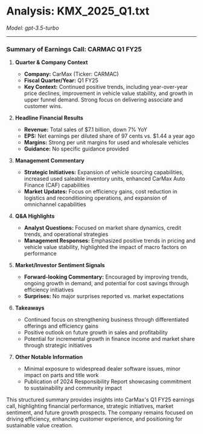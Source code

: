 # Analysis: KMX_2025_Q1.txt

*Model: gpt-3.5-turbo*

---

### Summary of Earnings Call: CARMAC Q1 FY25

1. **Quarter & Company Context**
   - **Company:** CarMax (Ticker: CARMAC)
   - **Fiscal Quarter/Year:** Q1 FY25
   - **Key Context:** Continued positive trends, including year-over-year price declines, improvement in vehicle value stability, and growth in upper funnel demand. Strong focus on delivering associate and customer wins.

2. **Headline Financial Results**
   - **Revenue:** Total sales of $7.1 billion, down 7% YoY
   - **EPS:** Net earnings per diluted share of 97 cents vs. $1.44 a year ago
   - **Margins:** Strong per unit margins for used and wholesale vehicles
   - **Guidance:** No specific guidance provided

3. **Management Commentary**
   - **Strategic Initiatives:** Expansion of vehicle sourcing capabilities, increased used saleable inventory units, enhanced CarMax Auto Finance (CAF) capabilities
   - **Market Updates:** Focus on efficiency gains, cost reduction in logistics and reconditioning operations, and expansion of omnichannel capabilities

4. **Q&A Highlights**
   - **Analyst Questions:** Focused on market share dynamics, credit trends, and operational strategies
   - **Management Responses:** Emphasized positive trends in pricing and vehicle value stability, highlighted the impact of macro factors on performance

5. **Market/Investor Sentiment Signals**
   - **Forward-looking Commentary:** Encouraged by improving trends, ongoing growth in demand, and potential for cost savings through efficiency initiatives
   - **Surprises:** No major surprises reported vs. market expectations

6. **Takeaways**
   - Continued focus on strengthening business through differentiated offerings and efficiency gains
   - Positive outlook on future growth in sales and profitability
   - Potential for incremental growth in finance income and market share through strategic initiatives

7. **Other Notable Information**
   - Minimal exposure to widespread dealer software issues, minor impact on parts and title work
   - Publication of 2024 Responsibility Report showcasing commitment to sustainability and community impact

This structured summary provides insights into CarMax's Q1 FY25 earnings call, highlighting financial performance, strategic initiatives, market sentiment, and future growth prospects. The company remains focused on driving efficiency, enhancing customer experience, and positioning for sustainable value creation.